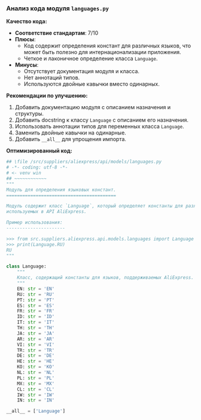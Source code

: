 ### **Анализ кода модуля `languages.py`**

**Качество кода:**

- **Соответствие стандартам**: 7/10
- **Плюсы**:
    - Код содержит определения констант для различных языков, что может быть полезно для интернационализации приложения.
    - Четкое и лаконичное определение класса `Language`.
- **Минусы**:
    - Отсутствует документация модуля и класса.
    - Нет аннотаций типов.
    - Используются двойные кавычки вместо одинарных.

**Рекомендации по улучшению:**

1.  Добавить документацию модуля с описанием назначения и структуры.
2.  Добавить docstring к классу `Language` с описанием его назначения.
3.  Использовать аннотации типов для переменных класса `Language`.
4.  Заменить двойные кавычки на одинарные.
5.  Добавить `__all__` для упрощения импорта.

**Оптимизированный код:**

```python
## \file /src/suppliers/aliexpress/api/models/languages.py
# -*- coding: utf-8 -*-
# <- venv win
## ~~~~~~~~~~~~
"""
Модуль для определения языковых констант.
=========================================

Модуль содержит класс `Language`, который определяет константы для различных языков,
используемых в API AliExpress.

Пример использования:
----------------------

>>> from src.suppliers.aliexpress.api.models.languages import Language
>>> print(Language.RU)
RU
"""

class Language:
    """
    Класс, содержащий константы для языков, поддерживаемых AliExpress.
    """
    EN: str = 'EN'
    RU: str = 'RU'
    PT: str = 'PT'
    ES: str = 'ES'
    FR: str = 'FR'
    ID: str = 'ID'
    IT: str = 'IT'
    TH: str = 'TH'
    JA: str = 'JA'
    AR: str = 'AR'
    VI: str = 'VI'
    TR: str = 'TR'
    DE: str = 'DE'
    HE: str = 'HE'
    KO: str = 'KO'
    NL: str = 'NL'
    PL: str = 'PL'
    MX: str = 'MX'
    CL: str = 'CL'
    IW: str = 'IW'
    IN: str = 'IN'

__all__ = ['Language']
```